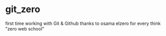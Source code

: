 # git_zero
first time working with Git & Github thanks to osama elzero for every think "zero web school"
